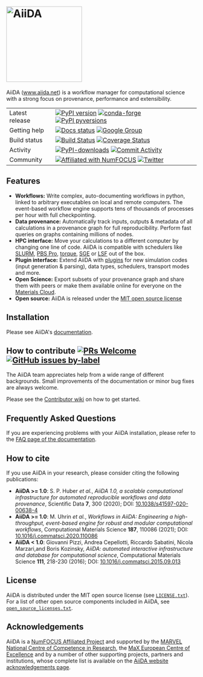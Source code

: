 # <img src="http://www.aiida.net/wp-content/uploads/2020/06/logo_aiida.png" alt="AiiDA" width="200"/>

AiiDA (www.aiida.net) is a workflow manager for computational science with a strong focus on provenance, performance and extensibility.

|    | |
|-----|----------------------------------------------------------------------------|
|Latest release| [![PyPI version](https://badge.fury.io/py/aiida-core.svg)](https://badge.fury.io/py/aiida-core) [![conda-forge](https://img.shields.io/conda/vn/conda-forge/aiida-core.svg?style=flat)](https://anaconda.org/conda-forge/aiida-core) [![PyPI pyversions](https://img.shields.io/pypi/pyversions/aiida-core.svg)](https://pypi.python.org/pypi/aiida-core/) |
|Getting help| [![Docs status](https://readthedocs.org/projects/aiida-core/badge)](http://aiida-core.readthedocs.io/) [![Google Group](https://img.shields.io/badge/-Google%20Group-lightgrey.svg)](https://groups.google.com/forum/#!forum/aiidausers)
|Build status| [![Build Status](https://github.com/aiidateam/aiida-core/workflows/aiida-core/badge.svg)](https://github.com/aiidateam/aiida-core/actions) [![Coverage Status](https://codecov.io/gh/aiidateam/aiida-core/branch/develop/graph/badge.svg)](https://codecov.io/gh/aiidateam/aiida-core) |
|Activity| [![PyPI-downloads](https://img.shields.io/pypi/dm/aiida-core.svg?style=flat)](https://pypistats.org/packages/aiida-core) [![Commit Activity](https://img.shields.io/github/commit-activity/m/aiidateam/aiida-core.svg)](https://github.com/aiidateam/aiida-core/pulse)
|Community| [![Affiliated with NumFOCUS](https://img.shields.io/badge/NumFOCUS-affiliated%20project-orange.svg?style=flat&colorA=E1523D&colorB=007D8A)](https://numfocus.org/sponsored-projects/affiliated-projects) [![Twitter](https://img.shields.io/twitter/follow/aiidateam.svg?style=social&label=Follow)](https://twitter.com/aiidateam)


## Features

 -   **Workflows:** Write complex, auto-documenting workflows in
     python, linked to arbitrary executables on local and remote
     computers. The event-based workflow engine supports tens of
     thousands of processes per hour with full checkpointing.
 -   **Data provenance:** Automatically track inputs, outputs & metadata
     of all calculations in a provenance graph for full
     reproducibility. Perform fast queries on graphs containing
     millions of nodes.
 -   **HPC interface:** Move your calculations to a different computer
     by changing one line of code. AiiDA is compatible with schedulers
     like [SLURM](https://slurm.schedmd.com), [PBS
     Pro](https://www.pbspro.org/),
     [torque](http://www.adaptivecomputing.com/products/torque/),
     [SGE](http://gridscheduler.sourceforge.net/) or
     [LSF](https://www.ibm.com/support/knowledgecenter/SSETD4/product_welcome_platform_lsf.html)
     out of the box.
 -   **Plugin interface:** Extend AiiDA with [plugins](https://aiidateam.github.io/aiida-registry/) for new simulation codes (input generation & parsing), data types, schedulers, transport modes and more.
 -   **Open Science:** Export subsets of your provenance graph and share them with peers or make them available online for everyone
     on the [Materials Cloud](https://www.materialscloud.org).
 -   **Open source:** AiiDA is released under the [MIT open source license](LICENSE.txt)

## Installation

Please see AiiDA's [documentation](https://aiida-core.readthedocs.io/en/latest/).

## How to contribute [![PRs Welcome](https://img.shields.io/badge/PRs-welcome-brightgreen.svg?style=flat-square)](http://makeapullrequest.com) [![GitHub issues by-label](https://img.shields.io/github/issues/aiidateam/aiida-core/good%20first%20issue)](https://github.com/aiidateam/aiida-core/issues?q=is%3Aissue+is%3Aopen+label%3A%22good+first+issue%22)

The AiiDA team appreciates help from a wide range of different backgrounds.
Small improvements of the documentation or minor bug fixes are always welcome.

Please see the [Contributor wiki](https://github.com/aiidateam/aiida-core/wiki) on how to get started.

## Frequently Asked Questions

If you are experiencing problems with your AiiDA installation, please refer to the [FAQ page of the documentation](https://aiida-core.readthedocs.io/en/latest/howto/faq.html).

## How to cite

If you use AiiDA in your research, please consider citing the following publications:

 * **AiiDA >= 1.0**: S. P. Huber *et al.*, *AiiDA 1.0, a scalable computational infrastructure for automated reproducible workflows and data provenance*, Scientific Data **7**, 300 (2020); DOI: [10.1038/s41597-020-00638-4](https://doi.org/10.1038/s41597-020-00638-4)
 * **AiiDA >= 1.0**: M. Uhrin *et al.*, *Workflows in AiiDA: Engineering a high-throughput, event-based engine for robust and modular computational workflows*, Computational Materials Science **187**, 110086 (2021); DOI: [10.1016/j.commatsci.2020.110086](https://doi.org/10.1016/j.commatsci.2020.110086)
 * **AiiDA < 1.0**: Giovanni Pizzi, Andrea Cepellotti, Riccardo Sabatini, Nicola Marzari,and Boris Kozinsky, *AiiDA: automated interactive infrastructure and database for computational science*, Computational Materials Science **111**, 218-230 (2016); DOI: [10.1016/j.commatsci.2015.09.013](https://doi.org/10.1016/j.commatsci.2015.09.013)

## License

AiiDA is distributed under the MIT open source license (see [`LICENSE.txt`](LICENSE.txt)).
For a list of other open source components included in AiiDA, see [`open_source_licenses.txt`](open_source_licenses.txt).

## Acknowledgements

AiiDA is a [NumFOCUS Affiliated Project](https://www.numfocus.org) and supported by the [MARVEL National Centre of Competence in Research](http://www.marvel-nccr.ch), the [MaX European Centre of Excellence](http://www.max-centre.eu) and by a number of other supporting projects, partners and institutions, whose complete list is available on the [AiiDA website acknowledgements page](http://www.aiida.net/acknowledgements/).
